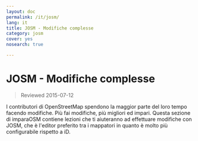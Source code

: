 ```yaml
---
layout: doc
permalink: /it/josm/
lang: it
title: JOSM - Modifiche complesse
category: josm
cover: yes
nosearch: true

---
```


JOSM - Modifiche complesse
================

> Reviewed 2015-07-12  

I contributori di OpenStreetMap spendono la maggior parte del loro tempo facendo modifiche. Più
fai modifiche, più migliori ed impari. Questa sezione di imparaOSM
contiene lezioni che ti aiuteranno ad effettuare modifiche con JOSM, che è l'editor preferito tra i mappatori in quanto è molto più configurabile rispetto a iD.